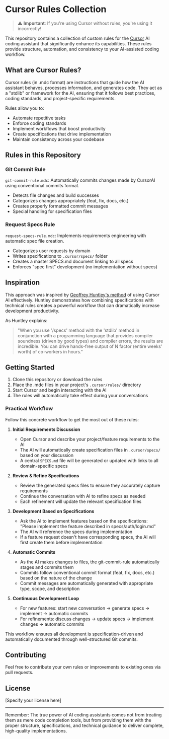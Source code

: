 # Cursor Rules Collection

> ⚠️ **Important**: If you're using Cursor without rules, you're using it incorrectly!

This repository contains a collection of custom rules for the [Cursor](https://cursor.sh/) AI coding assistant that significantly enhance its capabilities. These rules provide structure, automation, and consistency to your AI-assisted coding workflow.

## What are Cursor Rules?

Cursor rules (in .mdc format) are instructions that guide how the AI assistant behaves, processes information, and generates code. They act as a "stdlib" or framework for the AI, ensuring that it follows best practices, coding standards, and project-specific requirements.

Rules allow you to:
- Automate repetitive tasks
- Enforce coding standards
- Implement workflows that boost productivity
- Create specifications that drive implementation
- Maintain consistency across your codebase

## Rules in this Repository

### Git Commit Rule
`git-commit-rule.mdc`: Automatically commits changes made by CursorAI using conventional commits format.
- Detects file changes and build successes
- Categorizes changes appropriately (feat, fix, docs, etc.)
- Creates properly formatted commit messages
- Special handling for specification files

### Request Specs Rule
`request-specs-rule.mdc`: Implements requirements engineering with automatic spec file creation.
- Categorizes user requests by domain
- Writes specifications to `.cursor/specs/` folder
- Creates a master SPECS.md document linking to all specs
- Enforces "spec first" development (no implementation without specs)

## Inspiration

This approach was inspired by [Geoffrey Huntley's method](https://ghuntley.com/specs/) of using Cursor AI effectively. Huntley demonstrates how combining specifications with technical rules creates a powerful workflow that can dramatically increase development productivity.

As Huntley explains:
> "When you use '/specs' method with the 'stdlib' method in conjunction with a programming language that provides compiler soundness (driven by good types) and compiler errors, the results are incredible. You can drive hands-free output of N factor (entire weeks' worth) of co-workers in hours."

## Getting Started

1. Clone this repository or download the rules
2. Place the .mdc files in your project's `.cursor/rules/` directory
3. Start Cursor and begin interacting with the AI
4. The rules will automatically take effect during your conversations

### Practical Workflow

Follow this concrete workflow to get the most out of these rules:

1. **Initial Requirements Discussion**
   - Open Cursor and describe your project/feature requirements to the AI
   - The AI will automatically create specification files in `.cursor/specs/` based on your discussion
   - A central `SPECS.md` file will be generated or updated with links to all domain-specific specs

2. **Review & Refine Specifications**
   - Review the generated specs files to ensure they accurately capture requirements
   - Continue the conversation with AI to refine specs as needed
   - Each refinement will update the relevant specification files

3. **Development Based on Specifications**
   - Ask the AI to implement features based on the specifications: "Please implement the feature described in specs/auth/login.md"
   - The AI will reference the specs during implementation
   - If a feature request doesn't have corresponding specs, the AI will first create them before implementation

4. **Automatic Commits**
   - As the AI makes changes to files, the git-commit-rule automatically stages and commits them
   - Commits follow conventional commit format (feat, fix, docs, etc.) based on the nature of the change
   - Commit messages are automatically generated with appropriate type, scope, and description

5. **Continuous Development Loop**
   - For new features: start new conversation → generate specs → implement → automatic commits
   - For refinements: discuss changes → update specs → implement changes → automatic commits

This workflow ensures all development is specification-driven and automatically documented through well-structured Git commits.

## Contributing

Feel free to contribute your own rules or improvements to existing ones via pull requests.

## License

[Specify your license here]

---

Remember: The true power of AI coding assistants comes not from treating them as mere code completion tools, but from providing them with the proper structure, specifications, and technical guidance to deliver complete, high-quality implementations.
